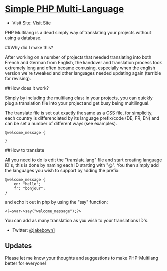 # [Simple PHP Multi-Language](#)
* Visit Site: [Visit Site](http://cloudhosted.co/multilang)

PHP Multilang is a dead simply way of translating your projects without using a database. 

##Why did I make this?

After working on a number of projects that needed translating into both French and German from English,
the handover and translation process took extremely long and often became confusing, especially when
the english version we're tweaked and other languages needed updating again (terrible for revising).

##How does it work?

Simply by including the multilang class in your projects, you can quickly plug a translation file into your project
and get busy being multilingual.

The translate file is set out exactly the same as a CSS file, for simplicity, each country is differenciated by its
language prefix/code (DE, FR, EN) and can be set a number of different ways (see examples).

```
@welcome_message {
	
}

```


##How to translate 

All you need to do is edit the "translate.lang" file and start creating language ID's, this is done by naming each ID 
starting with "@". You then simply add the languages you wish to support by adding the prefix:

```
@welcome_message {
	en: "hello";
	fr: "bonjour";
}
```

and echo it out in php by using the "say" function:


```
<?=$var->say("welcome_message");?>
```

You can add as many translation as you wish to your translations ID's.


* Twitter: [@jakebown1](http://twitter.com/jakebown1)



## Updates
Please let me know your thoughts and suggestions to make PHP-Multilang better for everyone! 

